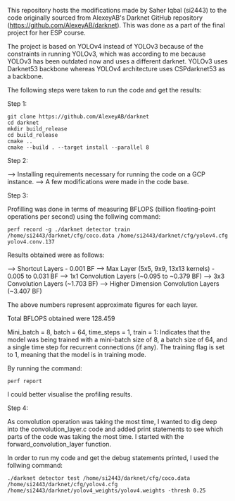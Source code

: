 This repository hosts the modifications made by Saher Iqbal (si2443) to the code originally sourced from AlexeyAB's Darknet GitHub repository (https://github.com/AlexeyAB/darknet). This was done as a part of the final project for her ESP course. 

The project is based on YOLOv4 instead of YOLOv3 because of the constraints in running YOLOv3, which was according to me because YOLOv3 has been outdated now and uses a different darknet. YOLOv3 uses Darknet53 backbone whereas YOLOv4 architecture uses CSPdarknet53 as a backbone.

The following steps were taken to run the code and get the results:

Step 1:

```
git clone https://github.com/AlexeyAB/darknet
cd darknet
mkdir build_release
cd build_release
cmake ..
cmake --build . --target install --parallel 8
```

Step 2:

--> Installing requirements necessary for running the code on a GCP instance.
--> A few modifications were made in the code base.

Step 3:

Profilling was done in terms of measuring BFLOPS (billion floating-point operations per second) using the follwing command:
```
perf record -g ./darknet detector train /home/si2443/darknet/cfg/coco.data /home/si2443/darknet/cfg/yolov4.cfg yolov4.conv.137
```
Results obtained were as follows:

--> Shortcut Layers - 0.001 BF
--> Max Layer (5x5, 9x9, 13x13 kernels) - 0.005 to 0.031 BF
--> 1x1 Convolution Layers (~0.095 to ~0.379 BF)
--> 3x3 Convolution Layers (~1.703 BF)
--> Higher Dimension Convolution Layers (~3.407 BF)

The above numbers represent approximate figures for each layer.

Total BFLOPS obtained were 128.459

Mini_batch = 8, batch = 64, time_steps = 1, train = 1: Indicates that the model was being trained with a mini-batch size of 8, a batch size of 64, and a single time step for recurrent connections (if any). The training flag is set to 1, meaning that the model is in training mode.

By running the command:
```
perf report
```
I could better visualise the profiling results.

Step 4:

As convolution operation was taking the most time, I wanted to dig deep into the convolution_layer.c code and added print statements to see which parts of the code was taking the most time. I started with the forward_convolution_layer function. 

In order to run my code and get the debug statements printed, I used the follwing command:
```
./darknet detector test /home/si2443/darknet/cfg/coco.data /home/si2443/darknet/cfg/yolov4.cfg /home/si2443/darknet/yolov4_weights/yolov4.weights -thresh 0.25

```
